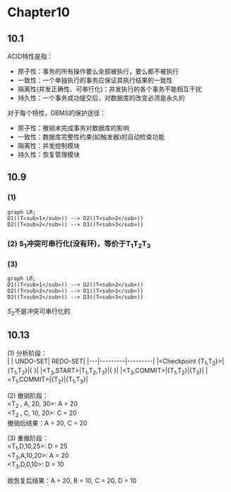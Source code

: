 # Chapter10
## 10.1
ACID特性是指：
- 原子性：事务的所有操作要么全部被执行，要么都不被执行
- 一致性：一个单独执行的事务应保证其执行结果的一致性
- 隔离性(并发正确性、可串行化)：并发执行的各个事务不能相互干扰
- 持久性：一个事务成功提交后，对数据库的改变必须是永久的

对于每个特性，DBMS的保护途径：
- 原子性：撤销未完成事务对数据库的影响
- 一致性：数据库完整性约束(如触发器)的自动检查功能
- 隔离性：并发控制模块
- 持久性：恢复管理模块

## 10.9
### (1)
```mermaid
graph LR;
D1((T<sub>1</sub>)) --> D2((T<sub>2</sub>))
D2((T<sub>2</sub>)) --> D3((T<sub>3</sub>))
```
### (2) S<sub>1</sub>冲突可串行化(没有环)，等价于T<sub>1</sub>T<sub>2</sub>T<sub>3</sub>

### (3)
```mermaid
graph LR;
D1((T<sub>1</sub>)) --> D2((T<sub>2</sub>))
D2((T<sub>2</sub>)) --> D1((T<sub>1</sub>))
D2((T<sub>2</sub>)) --> D3((T<sub>3</sub>))
```

$S_2$不是冲突可串行化的

## 10.13
(1) 分析阶段：  
|   | UNDO-SET| REDO-SET|
|---|---------|---------|
|<Checkpoint {T<sub>1</sub>,T<sub>2</sub>}>|{T<sub>1</sub>,T<sub>2</sub>}|{ }|
|<T<sub>3</sub>,START>|T<sub>1</sub>,T<sub>2</sub>,T<sub>3</sub>}|{ }|
|<T<sub>3</sub>,COMMIT>|{T<sub>1</sub>,T<sub>2</sub>}|{T<sub>3</sub>}|
|<T<sub>1</sub>,COMMIT>|{T<sub>2</sub>}|{T<sub>1</sub>,T<sub>3</sub>}|  


(2) 撤销阶段：  
<T<sub>2</sub> , A, 20, 30>: A = 20  
<T<sub>2</sub> , C, 10, 20>: C = 20  
撤销后结果：A = 20, C = 20

(3) 重做阶段：  
<T<sub>1</sub>,D,10,25>: D = 25  
<T<sub>3</sub>,A,10,20>: A = 20  
<T<sub>3</sub>,D,0,10>: D = 10

故恢复后结果：A = 20, B = 10, C = 20, D = 10
